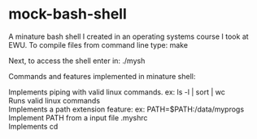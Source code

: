 # mock-bash-shell
A minature bash shell I created in an operating systems course I took at EWU.
To compile files from command line type: make

Next, to access the shell enter in: ./mysh

Commands and features implemented in minature shell:

Implements piping with valid linux commands. ex: ls -l | sort | wc  
Runs valid linux commands  
Implements a path extension feature: ex: PATH=$PATH:/data/myprogs  
Implement PATH from a input file .myshrc  
Implements cd  

